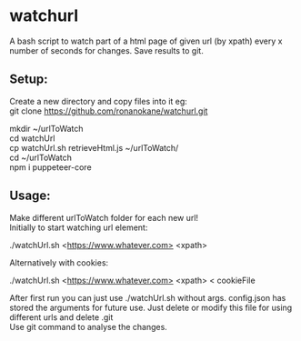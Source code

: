 # watchurl

A bash script to watch part of a html page of given url (by xpath) every x number of seconds for changes. Save results to git.

## Setup:

Create a new directory and copy files into it eg:<br>
git clone https://github.com/ronanokane/watchurl.git<br>

mkdir ~/urlToWatch<br>
cd watchUrl<br>
cp watchUrl.sh retrieveHtml.js ~/urlToWatch/<br>
cd ~/urlToWatch<br>
npm i puppeteer-core<br>

## Usage:

Make different urlToWatch folder for each new url!
<br>Initially to start watching url element:

./watchUrl.sh \<https://www.whatever.com> \<xpath\>

Alternatively with cookies:

./watchUrl.sh \<https://www.whatever.com> \<xpath\> < cookieFile

After first run you can just use ./watchUrl.sh without args. config.json has stored the arguments for future use. Just delete or modify this file for using different urls and delete .git
<br>Use git command to analyse the changes.
